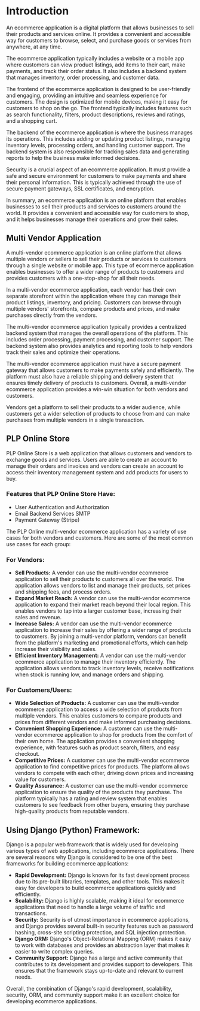 # Introduction

An ecommerce application is a digital platform that allows businesses to sell their products and services online. It provides a convenient and accessible way for customers to browse, select, and purchase goods or services from anywhere, at any time.

The ecommerce application typically includes a website or a mobile app where customers can view product listings, add items to their cart, make payments, and track their order status. It also includes a backend system that manages inventory, order processing, and customer data.

The frontend of the ecommerce application is designed to be user-friendly and engaging, providing an intuitive and seamless experience for customers. The design is optimized for mobile devices, making it easy for customers to shop on the go. The frontend typically includes features such as search functionality, filters, product descriptions, reviews and ratings, and a shopping cart.

The backend of the ecommerce application is where the business manages its operations. This includes adding or updating product listings, managing inventory levels, processing orders, and handling customer support. The backend system is also responsible for tracking sales data and generating reports to help the business make informed decisions.

Security is a crucial aspect of an ecommerce application. It must provide a safe and secure environment for customers to make payments and share their personal information. This is typically achieved through the use of secure payment gateways, SSL certificates, and encryption.

In summary, an ecommerce application is an online platform that enables businesses to sell their products and services to customers around the world. It provides a convenient and accessible way for customers to shop, and it helps businesses manage their operations and grow their sales.

## Multi Vendor Application

A multi-vendor ecommerce application is an online platform that allows multiple vendors or sellers to sell their products or services to customers through a single website or mobile app. This type of ecommerce application enables businesses to offer a wider range of products to customers and provides customers with a one-stop-shop for all their needs.

In a multi-vendor ecommerce application, each vendor has their own separate storefront within the application where they can manage their product listings, inventory, and pricing. Customers can browse through multiple vendors' storefronts, compare products and prices, and make purchases directly from the vendors.

The multi-vendor ecommerce application typically provides a centralized backend system that manages the overall operations of the platform. This includes order processing, payment processing, and customer support. The backend system also provides analytics and reporting tools to help vendors track their sales and optimize their operations.

The multi-vendor ecommerce application must have a secure payment gateway that allows customers to make payments safely and efficiently. The platform must also have a reliable shipping and delivery system that ensures timely delivery of products to customers. Overall, a multi-vendor ecommerce application provides a win-win situation for both vendors and customers.

Vendors get a platform to sell their products to a wider audience, while customers get a wider selection of products to choose from and can make purchases from multiple vendors in a single transaction.

## PLP Online Store

PLP Online Store is a web application that allows customers and vendors to exchange goods and services. Users are able to create an account to manage their orders and invoices and vendors can create an account to access their inventory management system and add products for users to buy.

### Features that PLP Online Store Have:

- User Authentication and Authorization
- Email Backend Services SMTP
- Payment Gateway (Stripe)

The PLP Online multi-vendor ecommerce application has a variety of use cases for both vendors and customers. Here are some of the most common use cases for each group:

### For Vendors:

- **Sell Products:** A vendor can use the multi-vendor ecommerce application to sell their products to customers all over the world. The application allows vendors to list and manage their products, set prices and shipping fees, and process orders.
- **Expand Market Reach:** A vendor can use the multi-vendor ecommerce application to expand their market reach beyond their local region. This enables vendors to tap into a larger customer base, increasing their sales and revenue.
- **Increase Sales:** A vendor can use the multi-vendor ecommerce application to increase their sales by offering a wider range of products to customers. By joining a multi-vendor platform, vendors can benefit from the platform's marketing and promotional efforts, which can help increase their visibility and sales.
- **Efficient Inventory Management:** A vendor can use the multi-vendor ecommerce application to manage their inventory efficiently. The application allows vendors to track inventory levels, receive notifications when stock is running low, and manage orders and shipping.

### For Customers/Users:

- **Wide Selection of Products:** A customer can use the multi-vendor ecommerce application to access a wide selection of products from multiple vendors. This enables customers to compare products and prices from different vendors and make informed purchasing decisions.
- **Convenient Shopping Experience:** A customer can use the multi-vendor ecommerce application to shop for products from the comfort of their own home. The application provides a convenient shopping experience, with features such as product search, filters, and easy checkout.
- **Competitive Prices:** A customer can use the multi-vendor ecommerce application to find competitive prices for products. The platform allows vendors to compete with each other, driving down prices and increasing value for customers.
- **Quality Assurance:** A customer can use the multi-vendor ecommerce application to ensure the quality of the products they purchase. The platform typically has a rating and review system that enables customers to see feedback from other buyers, ensuring they purchase high-quality products from reputable vendors.

## Using Django (Python) Framework:

Django is a popular web framework that is widely used for developing various types of web applications, including ecommerce applications. There are several reasons why Django is considered to be one of the best frameworks for building ecommerce applications:

- **Rapid Development:** Django is known for its fast development process due to its pre-built libraries, templates, and other tools. This makes it easy for developers to build ecommerce applications quickly and efficiently.
- **Scalability:** Django is highly scalable, making it ideal for ecommerce applications that need to handle a large volume of traffic and transactions.
- **Security:** Security is of utmost importance in ecommerce applications, and Django provides several built-in security features such as password hashing, cross-site scripting protection, and SQL injection protection.
- **Django ORM:** Django's Object-Relational Mapping (ORM) makes it easy to work with databases and provides an abstraction layer that makes it easier to write complex queries.
- **Community Support:** Django has a large and active community that contributes to its development and provides support to developers. This ensures that the framework stays up-to-date and relevant to current needs.

Overall, the combination of Django's rapid development, scalability, security, ORM, and community support make it an excellent choice for developing ecommerce applications.
